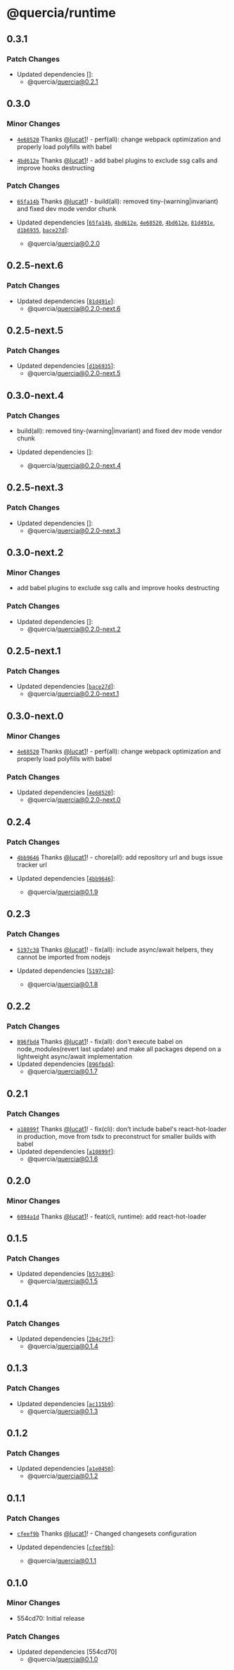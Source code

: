 # @quercia/runtime

## 0.3.1

### Patch Changes

- Updated dependencies []:
  - @quercia/quercia@0.2.1

## 0.3.0

### Minor Changes

- [`4e68520`](https://github.com/lucat1/quercia/commit/4e68520cb1d420178bcac3f2b24d44d391fb0409)
  Thanks [@lucat1](https://github.com/lucat1)! - perf(all): change webpack
  optimization and properly load polyfills with babel

* [`4bd612e`](https://github.com/lucat1/quercia/commit/4bd612e207bfe93730b5cd9d1c1e2c3ed8d2da5d)
  Thanks [@lucat1](https://github.com/lucat1)! - add babel plugins to exclude
  ssg calls and improve hooks destructing

### Patch Changes

- [`65fa14b`](https://github.com/lucat1/quercia/commit/65fa14b6c5c742f8994f30fee439075f5d0f8b21)
  Thanks [@lucat1](https://github.com/lucat1)! - build(all): removed
  tiny-(warning|invariant) and fixed dev mode vendor chunk

- Updated dependencies
  [[`65fa14b`](https://github.com/lucat1/quercia/commit/65fa14b6c5c742f8994f30fee439075f5d0f8b21),
  [`4bd612e`](https://github.com/lucat1/quercia/commit/4bd612e207bfe93730b5cd9d1c1e2c3ed8d2da5d),
  [`4e68520`](https://github.com/lucat1/quercia/commit/4e68520cb1d420178bcac3f2b24d44d391fb0409),
  [`4bd612e`](https://github.com/lucat1/quercia/commit/4bd612e207bfe93730b5cd9d1c1e2c3ed8d2da5d),
  [`81d491e`](https://github.com/lucat1/quercia/commit/81d491e68ba5db9a682866302ab8c1591108ddd1),
  [`d1b6935`](https://github.com/lucat1/quercia/commit/d1b6935c46636ac100d98597a63af32cbf6a03c4),
  [`bace27d`](https://github.com/lucat1/quercia/commit/bace27d416923dcb7b91cc6a8aa760f363361af1)]:
  - @quercia/quercia@0.2.0

## 0.2.5-next.6

### Patch Changes

- Updated dependencies
  [[`81d491e`](https://github.com/lucat1/quercia/commit/81d491e68ba5db9a682866302ab8c1591108ddd1)]:
  - @quercia/quercia@0.2.0-next.6

## 0.2.5-next.5

### Patch Changes

- Updated dependencies
  [[`d1b6935`](https://github.com/lucat1/quercia/commit/d1b6935c46636ac100d98597a63af32cbf6a03c4)]:
  - @quercia/quercia@0.2.0-next.5

## 0.3.0-next.4

### Patch Changes

- build(all): removed tiny-(warning|invariant) and fixed dev mode vendor chunk

- Updated dependencies []:
  - @quercia/quercia@0.2.0-next.4

## 0.2.5-next.3

### Patch Changes

- Updated dependencies []:
  - @quercia/quercia@0.2.0-next.3

## 0.3.0-next.2

### Minor Changes

- add babel plugins to exclude ssg calls and improve hooks destructing

### Patch Changes

- Updated dependencies []:
  - @quercia/quercia@0.2.0-next.2

## 0.2.5-next.1

### Patch Changes

- Updated dependencies
  [[`bace27d`](https://github.com/lucat1/quercia/commit/bace27d416923dcb7b91cc6a8aa760f363361af1)]:
  - @quercia/quercia@0.2.0-next.1

## 0.3.0-next.0

### Minor Changes

- [`4e68520`](https://github.com/lucat1/quercia/commit/4e68520cb1d420178bcac3f2b24d44d391fb0409)
  Thanks [@lucat1](https://github.com/lucat1)! - perf(all): change webpack
  optimization and properly load polyfills with babel

### Patch Changes

- Updated dependencies
  [[`4e68520`](https://github.com/lucat1/quercia/commit/4e68520cb1d420178bcac3f2b24d44d391fb0409)]:
  - @quercia/quercia@0.2.0-next.0

## 0.2.4

### Patch Changes

- [`4bb9646`](https://github.com/lucat1/quercia/commit/4bb96465a9eab74e59171978443e12ca03c3b93e)
  Thanks [@lucat1](https://github.com/lucat1)! - chore(all): add repository url
  and bugs issue tracker url

- Updated dependencies
  [[`4bb9646`](https://github.com/lucat1/quercia/commit/4bb96465a9eab74e59171978443e12ca03c3b93e)]:
  - @quercia/quercia@0.1.9

## 0.2.3

### Patch Changes

- [`5197c38`](https://github.com/lucat1/quercia/commit/5197c385af11ab65de8b08400144468fd7c96f0e)
  Thanks [@lucat1](https://github.com/lucat1)! - fix(all): include async/await
  helpers, they cannot be imported from nodejs

- Updated dependencies
  [[`5197c38`](https://github.com/lucat1/quercia/commit/5197c385af11ab65de8b08400144468fd7c96f0e)]:
  - @quercia/quercia@0.1.8

## 0.2.2

### Patch Changes

- [`896fbd4`](https://github.com/lucat1/quercia/commit/896fbd4744387f555a45b289df25f7c486177698)
  Thanks [@lucat1](https://github.com/lucat1)! - fix(all): don't execute babel
  on node_modules(revert last update) and make all packages depend on a
  lightweight async/await implementation
- Updated dependencies
  [[`896fbd4`](https://github.com/lucat1/quercia/commit/896fbd4744387f555a45b289df25f7c486177698)]:
  - @quercia/quercia@0.1.7

## 0.2.1

### Patch Changes

- [`a10899f`](https://github.com/lucat1/quercia/commit/a10899fd2b9446e1ad258d9543ddfd916f8edc12)
  Thanks [@lucat1](https://github.com/lucat1)! - fix(cli): don't include babel's
  react-hot-loader in production, move from tsdx to preconstruct for smaller
  builds with babel
- Updated dependencies
  [[`a10899f`](https://github.com/lucat1/quercia/commit/a10899fd2b9446e1ad258d9543ddfd916f8edc12)]:
  - @quercia/quercia@0.1.6

## 0.2.0

### Minor Changes

- [`6094a1d`](https://github.com/lucat1/quercia/commit/6094a1d7132052578bde5143c1c68c4a11cf5f2c)
  Thanks [@lucat1](https://github.com/lucat1)! - feat(cli, runtime): add
  react-hot-loader

## 0.1.5

### Patch Changes

- Updated dependencies
  [[`b57c896`](https://github.com/lucat1/quercia/commit/b57c8962703439a8563c9a0a2676382604a289cd)]:
  - @quercia/quercia@0.1.5

## 0.1.4

### Patch Changes

- Updated dependencies
  [[`2b4c79f`](https://github.com/lucat1/quercia/commit/2b4c79f7b66d026cbf93ababc70fc96bcc02d56c)]:
  - @quercia/quercia@0.1.4

## 0.1.3

### Patch Changes

- Updated dependencies
  [[`ac115b9`](https://github.com/lucat1/quercia/commit/ac115b9069d08fbe258b043ae42d568470a4a294)]:
  - @quercia/quercia@0.1.3

## 0.1.2

### Patch Changes

- Updated dependencies
  [[`a1e0450`](https://github.com/lucat1/quercia/commit/a1e0450ac78ab15a829278b8e87d383546417938)]:
  - @quercia/quercia@0.1.2

## 0.1.1

### Patch Changes

- [`cfeef9b`](https://github.com/lucat1/quercia/commit/cfeef9b5c1af180a250e76653a5efb6562f4dbda)
  Thanks [@lucat1](https://github.com/lucat1)! - Changed changesets
  configuration

- Updated dependencies
  [[`cfeef9b`](https://github.com/lucat1/quercia/commit/cfeef9b5c1af180a250e76653a5efb6562f4dbda)]:
  - @quercia/quercia@0.1.1

## 0.1.0

### Minor Changes

- 554cd70: Initial release

### Patch Changes

- Updated dependencies [554cd70]
  - @quercia/quercia@0.1.0
